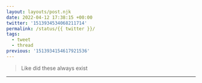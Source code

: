 ```yaml
---
layout: layouts/post.njk
date: 2022-04-12 17:38:15 +00:00
twitter: '1513934534068211714'
permalink: /status/{{ twitter }}/
tags: 
  - tweet
  - thread
previous: '1513934154617921536'
---
```


> Like did these always exist

---
